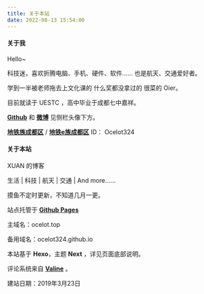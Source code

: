 ```yaml
---
title: 关于本站
date: 2022-08-13 15:54:00
---
```

#### 关于我

Hello~

科技迷，喜欢折腾电脑、手机、硬件、软件…… 也是航天、交通爱好者。

学到一半被老师拖去上文化课的  什么奖都没拿过的  很菜的  Oier。

目前就读于 UESTC ，高中毕业于成都七中嘉祥。

[**Github**](https://github.com/ocelot324) 和 **[微博](https://weibo.com/2379418717/profile?rightmod=1&wvr=6&mod=personinfo&is_all=1)** 见侧栏头像下方。

[**地铁族成都区**](http://www.ditiezu.com/forum-53-1.html) / [**地铁e族成都区**](https://www.ditiee.com/forum-40-1.html) ID： Ocelot324



#### 关于本站

XUAN 的博客

生活 | 科技 | 航天 | 交通 | And more……

摸鱼不定时更新，不知道几月一更。

站点托管于 [**Github Pages**](https://github.com/ocelot324/ocelot324.github.io)

主域名：ocelot.top

备用域名：ocelot324.github.io

本站基于 **Hexo**，主题 **Next** ，详见页面底部说明。

评论系统来自 [**Valine**](https://valine.js.org/) 。

建站日期：2019年3月23日
